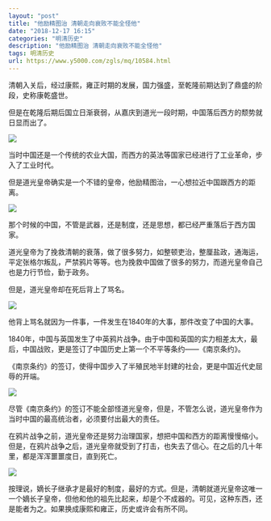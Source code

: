 ```yaml
---
layout: "post"
title: "他励精图治 清朝走向衰败不能全怪他"
date: "2018-12-17 16:15"
categories: "明清历史"
description: "他励精图治 清朝走向衰败不能全怪他"
tags: 明清历史
url: https://www.y5000.com/zgls/mq/10584.html
---
```






清朝入关后，经过康熙，雍正时期的发展，国力强盛，至乾隆前期达到了鼎盛的阶段，史称康乾盛世。

但是在乾隆后期后国立日渐衰弱，从嘉庆到道光一段时期，中国落后西方的颓势就日显而出了。

![](https://img.y5000.com/uploads/allimg/170114/8-1F1140940521U.jpg)

当时中国还是一个传统的农业大国，而西方的英法等国家已经进行了工业革命，步入了工业时代。

但是道光皇帝确实是一个不错的皇帝，他励精图治，一心想拉近中国跟西方的距离。

![](https://img.y5000.com/uploads/allimg/170114/8-1F114094059505.jpg)

那个时候的中国，不管是武器，还是制度，还是思想，都已经严重落后于西方国家。

道光皇帝为了挽救清朝的衰落，做了很多努力，如整顿吏治，整厘盐政，通海运，平定张格尔叛乱，严禁鸦片等等。也为挽救中国做了很多的努力，而道光皇帝自己也是力行节俭，勤于政务。

但是，道光皇帝却在死后背上了骂名。

![](https://img.y5000.com/uploads/allimg/170114/8-1F11409410W94.jpg)

他背上骂名就因为一件事，一件发生在1840年的大事，那件改变了中国的大事。

1840年，中国与英国发生了中英鸦片战争。由于中国和英国的实力相差太大，最后，中国战败，更是签订了中国历史上第一个不平等条约——《南京条约》。

《南京条约》的签订，使得中国步入了半殖民地半封建的社会，更是中国近代史屈辱的开端。

![](https://img.y5000.com/uploads/allimg/170114/8-1F11409411Y95.jpg)

尽管《南京条约》的签订不能全部怪道光皇帝，但是，不管怎么说，道光皇帝作为当时中国的最高统治者，必须要付出最大的责任。

在鸦片战争之前，道光皇帝还是努力治理国家，想把中国和西方的距离慢慢缩小。但是，在鸦片战争之后，道光皇帝就受到了打击，也失去了信心。在之后的几十年里，都是浑浑噩噩度日，直到死亡。

![](https://img.y5000.com/uploads/allimg/170114/8-1F11409412I35.jpg)

按理说，嫡长子继承才是最好的制度，最好的方式。但是，清朝就道光皇帝这唯一一个嫡长子皇帝，但他和他的祖先比起来，却是个不成器的。可见，这种东西，还是能者为之。如果换成康熙和雍正，历史或许会有所不同。
